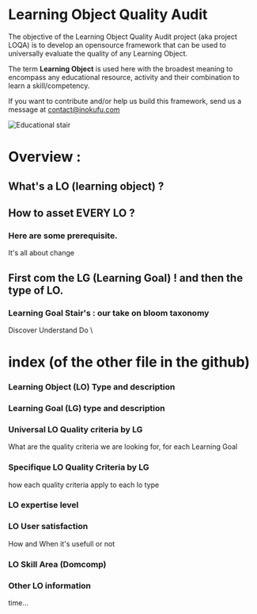 # Learning Object Quality Audit

The objective of the Learning Object Quality Audit project (aka project LOQA) is to develop an opensource framework that can be used to universally evaluate the quality of any Learning Object.

The term __Learning Object__ is used here with the broadest meaning to encompass any educational resource, activity and their combination to learn a skill/competency.

If you want to contribute and/or help us build this framework, send us a message at contact@inokufu.com

![Educational stair](https://github.com/InokufuOpen/Learning-Object-Quality-Audit/blob/main/picture/yang-miao-IazFaFYSCfY-unsplash-1024x683.jpg)




# Overview :

## What's a LO (learning object) ?
## How to asset EVERY LO ?
### Here are some prerequisite.
It's all about change
## First com the LG (Learning Goal) ! and then the type of LO.
### Learning Goal Stair's : our take on bloom taxonomy
Discover  Understand  Do
\
  
# index (of the other file in the github)

### Learning Object (LO) Type and description
### Learning Goal (LG) type and description
### Universal LO Quality criteria by LG
What are the quality criteria we are looking for, for each Learning Goal
### Specifique LO Quality Criteria by LG
how each quality criteria apply to each lo type
### LO expertise level
### LO User satisfaction
How and When it's usefull or not
### LO Skill Area (Domcomp)
### Other LO information
time...
